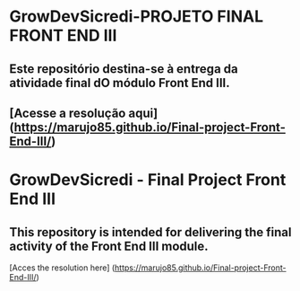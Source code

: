 # GrowDevSicredi-PROJETO FINAL FRONT END III
## Este repositório destina-se à entrega da atividade final dO módulo Front End III.
[Acesse a resolução aqui] (https://marujo85.github.io/Final-project-Front-End-III/)
------------------------------------------------------------
# GrowDevSicredi - Final Project Front End III
## This repository is intended for delivering the final activity of the Front End III module.
[Acces the resolution here] (https://marujo85.github.io/Final-project-Front-End-III/)
